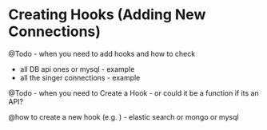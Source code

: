 # Creating Hooks (Adding New Connections)

@Todo - when you need to add hooks and how to check 
  - all DB api ones or mysql - example 
  - all the singer connections - example

@Todo - when you need to Create a Hook
    - or could it be a function if its an API?

@how to create a new hook (e.g. ) - elastic search or mongo or mysql